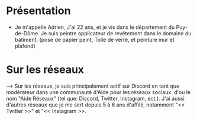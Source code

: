 # Présentation
- Je m'appelle Adrien, J'ai 22 ans, et je vis dans le département du Puy-de-Dôme. Je suis peintre applicateur de revêtement dans le domaine du batiment. (pose de papier peint, Toile de verre, et peinture mur et plafond)

# Sur les réseaux
--> Sur les réseaux, je suis principalement actif sur Discord en tant que modérateur dans une communauté d'Aide pour les réseaux sociaux. d'ou le nom "Aide Réseaux" (tel que: Discord, Twitter, Instagram, ect.). J'ai aussi d'autres réseaux que je me sert depuis 5 à 6 ans d'affilé, notamment "<< Twitter >>" et "<< Instagram >>.
